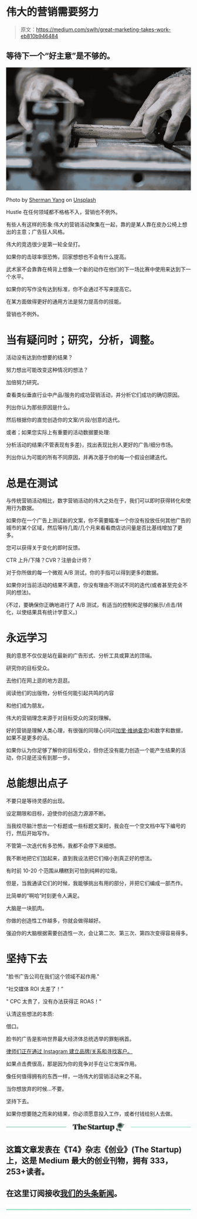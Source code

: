 # 伟大的营销需要努力

> 原文：<https://medium.com/swlh/great-marketing-takes-work-eb810b946484>

## 等待下一个“好主意”是不够的。

![](img/496db991eb4715aed0b301cdb51e16dc.png)

Photo by [Sherman Yang](https://unsplash.com/@escapemoto?utm_source=medium&utm_medium=referral) on [Unsplash](https://unsplash.com?utm_source=medium&utm_medium=referral)

Hustle 在任何领域都不格格不入，营销也不例外。

有些人有这样的形象:伟大的营销活动聚集在一起，靠的是某人靠在皮办公椅上想出的主意；广告狂人风格。

伟大的竞选很少是第一轮全垒打。

如果你的击球率很恐怖，回家想想也不会有什么提高。

武术家不会靠靠在椅背上想象一个新的动作在他们的下一场比赛中使用来达到下一个水平。

如果你的写作没有达到标准，你不会通过不写来提高它。

在某方面做得更好的通用方法是努力提高你的技能。

营销也不例外。

# 当有疑问时；研究，分析，调整。

活动没有达到你想要的结果？

努力想出可能改变这种情况的想法？

加倍努力研究。

查看类似垂直行业中产品/服务的成功营销活动，并分析它们成功的确切原因。

列出你认为那些原因是什么。

然后根据你的直觉创造你的文案/片段/创意的迭代。

或者；如果您实际上有重要的活动数据要处理:

分析活动的结果(不管表现有多差)，找出表现比别人更好的广告/细分市场。

列出你认为可能的所有不同原因，并再次基于你的每一个假设创建迭代。

# 总是在测试

与传统营销活动相比，数字营销活动的伟大之处在于，我们可以即时获得转化和使用行为数据。

如果你在一个广告上测试新的文案，你不需要瞄准一个你没有投放任何其他广告的城市的某个区域，然后等待几周/几个月来看看商店访问量是否比基线增加了更多。

您可以获得关于变化的即时反馈。

CTR 上升/下降？CVR？注册会计师？

对于你所做的每一个微观 A/B 测试，你的手指可以得到更多的数据。

如果你对当前活动的结果不满意，你没有理由不测试不同的迭代(或者甚至完全不同的想法)。

(不过，要确保你正确地进行了 A/B 测试，有适当的控制和足够的展示/点击/转化，以使结果具有统计学意义。)

# 永远学习

我的意思不仅仅是站在最新的广告形式、分析工具或算法的顶端。

研究你的目标受众。

去他们在网上逛的地方逛逛。

阅读他们的出版物，分析任何能引起共鸣的内容

和他们成为朋友。

伟大的营销理念来源于对目标受众的深刻理解。

好的营销是理解人类心理，有很强的同理心(问问[加里·维纳查克](https://medium.com/u/c4ec9163657c?source=post_page-----eb810b946484--------------------------------))和数字和数据，如果不是更多的话。

如果你认为你足够了解你的目标受众，但你还没有能力创造一个能产生结果的活动，你只是还没有到那一步。

# 总能想出点子

不要只是等待灵感的出现。

设定期限和目标，迫使你的创造力源源不断。

当我绞尽脑汁想出一个标题或一些标题文案时，我会在一个空文档中写下编号的行，然后开始写作。

不管第一次迭代有多恐怖，我都不会停下来细想。

我不断地把它们加起来，直到我设法把它们缩小到真正好的想法。

有时前 10-20 个范围从糟糕到可怕到纯粹的垃圾。

但是，当我通读它们的时候，我能够挑出有用的部分，并把它们编成一部杰作。

比简单的“啊哈”时刻更令人满足。

大脑是一块肌肉。

你做的创造性工作越多，你就会做得越好。

强迫你的大脑根据需要创造性一次，会让第二次、第三次、第四次变得容易得多。

# 坚持下去

"脸书广告公司在我们这个领域不起作用."

“社交媒体 ROI 太差了！”

" CPC 太贵了，没有办法获得正 ROAS！"

认清这些想法的本质:

借口。

脸书的广告是影响世界最大经济体总统选举的罪魁祸首。

[律师们正在通过 Instagram 建立品牌/关系和寻找客户。](/s/all-rise/meet-ms-got-proof-the-lebron-james-of-the-legal-world-b4bf3453f6b5)

如果点击费很高，那是因为你的竞争对手在让它发挥作用。

像任何值得拥有的东西一样，一场伟大的营销活动来之不易。

当你想放弃的时候…不要。

坚持下去。

如果你想要随之而来的结果，你必须愿意投入工作，或者付钱给别人去做。

[![](img/308a8d84fb9b2fab43d66c117fcc4bb4.png)](https://medium.com/swlh)

## 这篇文章发表在《T4》杂志《创业》(The Startup)上，这是 Medium 最大的创业刊物，拥有 333，253+读者。

## 在这里订阅接收[我们的头条新闻](http://growthsupply.com/the-startup-newsletter/)。

[![](img/b0164736ea17a63403e660de5dedf91a.png)](https://medium.com/swlh)